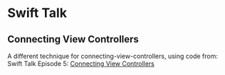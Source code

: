 # Swift Talk
## Connecting View Controllers

A different technique for connecting-view-controllers, using code from: Swift Talk Episode 5: [Connecting View Controllers](https://talk.objc.io/episodes/S01E05-connecting-view-controllers)

